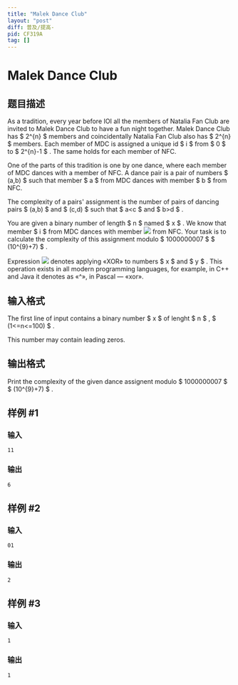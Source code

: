 ```yaml
---
title: "Malek Dance Club"
layout: "post"
diff: 普及/提高-
pid: CF319A
tag: []
---
```


# Malek Dance Club

## 题目描述

As a tradition, every year before IOI all the members of Natalia Fan Club are invited to Malek Dance Club to have a fun night together. Malek Dance Club has $ 2^{n} $ members and coincidentally Natalia Fan Club also has $ 2^{n} $ members. Each member of MDC is assigned a unique id $ i $ from $ 0 $ to $ 2^{n}-1 $ . The same holds for each member of NFC.

One of the parts of this tradition is one by one dance, where each member of MDC dances with a member of NFC. A dance pair is a pair of numbers $ (a,b) $ such that member $ a $ from MDC dances with member $ b $ from NFC.

The complexity of a pairs' assignment is the number of pairs of dancing pairs $ (a,b) $ and $ (c,d) $ such that $ a&lt;c $ and $ b&gt;d $ .

You are given a binary number of length $ n $ named $ x $ . We know that member $ i $ from MDC dances with member ![](https://cdn.luogu.com.cn/upload/vjudge_pic/CF319A/99db469180d6ab11deff381b4df066112345cbb1.png) from NFC. Your task is to calculate the complexity of this assignment modulo $ 1000000007 $ $ (10^{9}+7) $ .

Expression ![](https://cdn.luogu.com.cn/upload/vjudge_pic/CF319A/a0b0fe9e9428287337c0277ea02ca07fcf0a01a7.png) denotes applying «XOR» to numbers $ x $ and $ y $ . This operation exists in all modern programming languages, for example, in C++ and Java it denotes as «^», in Pascal — «xor».

## 输入格式

The first line of input contains a binary number $ x $ of lenght $ n $ , $ (1<=n<=100) $ .

This number may contain leading zeros.

## 输出格式

Print the complexity of the given dance assignent modulo $ 1000000007 $ $ (10^{9}+7) $ .

## 样例 #1

### 输入

```
11

```

### 输出

```
6

```

## 样例 #2

### 输入

```
01

```

### 输出

```
2

```

## 样例 #3

### 输入

```
1

```

### 输出

```
1

```

